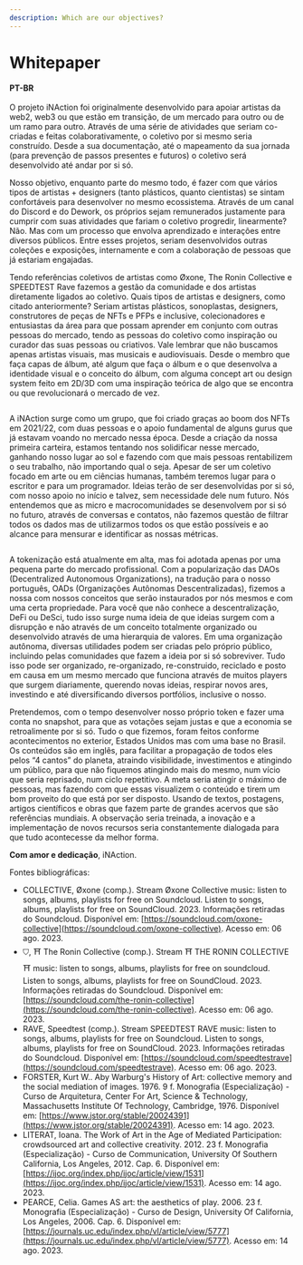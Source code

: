 ```yaml
---
description: Which are our objectives?
---
```


# Whitepaper

**PT-BR**\
\
O projeto iNAction foi originalmente desenvolvido para apoiar artistas da web2, web3 ou que estão em transição, de um mercado para outro ou de um ramo para outro. Através de uma série de atividades que seriam co-criadas e feitas colaborativamente, o coletivo por si mesmo seria construído. Desde a sua documentação, até o mapeamento da sua jornada (para prevenção de passos presentes e futuros) o coletivo será desenvolvido até andar por si só.&#x20;

Nosso objetivo, enquanto parte do mesmo todo, é fazer com que vários tipos de artistas + designers (tanto plásticos, quanto cientistas) se sintam confortáveis para desenvolver no mesmo ecossistema. Através de um canal do Discord e do Dework, os próprios sejam remunerados justamente para cumprir com suas atividades que fariam o coletivo progredir, linearmente? Não. Mas com um processo que envolva aprendizado e interações entre diversos públicos. Entre esses projetos, seriam desenvolvidos outras coleções e exposições, internamente e com a colaboração de pessoas que já estariam engajadas.

Tendo referências coletivos de artistas como Øxone, The Ronin Collective e SPEEDTEST Rave fazemos a gestão da comunidade e dos artistas diretamente ligados ao coletivo. Quais tipos de artistas e designers, como citado anteriormente? Seriam artistas plásticos, sonoplastas, designers, construtores de peças de NFTs e PFPs e inclusive, colecionadores e entusiastas da área para que possam aprender em conjunto com outras pessoas do mercado, tendo as pessoas do coletivo como inspiração ou curador das suas pessoas ou criativos. Vale lembrar que não buscamos apenas artistas visuais, mas musicais e audiovisuais. Desde o membro que faça capas de álbum, até algum que faça o álbum e o que desenvolva a identidade visual e o conceito do álbum, com alguma concept art ou design system feito em 2D/3D com uma inspiração teórica de algo que se encontra ou que revolucionará o mercado de vez.

<figure><img src="https://lh5.googleusercontent.com/xzI-2vUQe3XPRdtv7ZhN3yJoK9_BEnY8Y8AUZl5QwPXUO7n0JvBkCb9quOI9p8OBdOOTkp892YwCy-HjBPEKChy0pAoSbLtULjJOMZ91QEGlDA4LK-K9mIMJWMXFOz2ukd2UlsxyIJZ1KBqVElWMC7c" alt=""><figcaption></figcaption></figure>

A iNAction surge como um grupo, que foi criado graças ao boom dos NFTs em 2021/22, com duas pessoas e o apoio fundamental de alguns gurus que já estavam voando no mercado nessa época. Desde a criação da nossa primeira carteira, estamos tentando nos solidificar nesse mercado, ganhando nosso lugar ao sol e fazendo com que mais pessoas rentabilizem o seu trabalho, não importando qual o seja. Apesar de ser um coletivo focado em arte ou em ciências humanas, também teremos lugar para o escritor e para um programador. Ideias terão de ser desenvolvidas por si só, com nosso apoio no início e talvez, sem necessidade dele num futuro. Nós entendemos que as micro e macrocomunidades se desenvolvem por si só no futuro, através de conversas e contatos, não fazemos questão de filtrar todos os dados mas de utilizarmos todos os que estão possíveis e ao alcance para mensurar e identificar as nossas métricas.

<figure><img src="https://lh6.googleusercontent.com/MSuDephbNoJ3wcX7vpkXazLNmT97-K5DlGJyf0TIvBO0HnZCSsnQSZxZUVipHEk54sznod_TNwwySqUNECpOs7JUpT_OLIeI-8Jq1rlEFxNCmSvVCa32QqPr1XY7ZsabUPd80Z0Y1LS4wBFQXVPPeHE" alt=""><figcaption></figcaption></figure>

A tokenização está atualmente em alta, mas foi adotada apenas por uma pequena parte do mercado profissional. Com a popularização das DAOs (Decentralized Autonomous Organizations), na tradução para o nosso português, OADs (Organizações Autônomas Descentralizadas), fizemos a nossa com nossos conceitos que serão instaurados por nós mesmos e com uma certa propriedade. Para você que não conhece a descentralização, DeFi ou DeSci, tudo isso surge numa ideia de que ideias surgem com a disrupção e não através de um conceito totalmente organizado ou desenvolvido através de uma hierarquia de valores. Em uma organização autônoma, diversas utilidades podem ser criadas pelo próprio público, incluindo pelas comunidades que fazem a ideia por si só sobreviver. Tudo isso pode ser organizado, re-organizado, re-construido, reciclado e posto em causa em um mesmo mercado que funciona através de muitos players que surgem diariamente, querendo novas ideias, respirar novos ares, investindo e até diversificando diversos portfólios, inclusive o nosso.

Pretendemos, com o tempo desenvolver nosso próprio token e fazer uma conta no snapshot, para que as votações sejam justas e que a economia se retroalimente por si só. Tudo o que fizemos, foram feitos conforme acontecimentos no exterior, Estados Unidos mas com uma base no Brasil. Os conteúdos são em inglês, para facilitar a propagação de todos eles pelos “4 cantos” do planeta, atraindo visibilidade, investimentos e atingindo um público, para que não fiquemos atingindo mais do mesmo, num vício que seria reprisado, num ciclo repetitivo. A meta seria atingir o máximo de pessoas, mas fazendo com que essas visualizem o conteúdo e tirem um bom proveito do que está por ser disposto. Usando de textos, postagens, artigos científicos e obras que fazem parte de grandes acervos que são referências mundiais. A observação seria treinada, a inovação e a implementação de novos recursos seria constantemente dialogada para que tudo acontecesse da melhor forma.

**Com amor e dedicação**, iNAction.

Fontes bibliográficas:

* COLLECTIVE, Øxone (comp.). Stream Øxone Collective music: listen to songs, albums, playlists for free on Soundcloud. Listen to songs, albums, playlists for free on SoundCloud. 2023. Informações retiradas do Soundcloud. Disponível em: [https://soundcloud.com/oxone-collective](https://soundcloud.com/oxone-collective). Acesso em: 06 ago. 2023.
* ⛉, ⛩ The Ronin Collective (comp.). Stream ⛩ THE RONIN COLLECTIVE ⛩ music: listen to songs, albums, playlists for free on soundcloud. Listen to songs, albums, playlists for free on SoundCloud. 2023. Informações retiradas do Soundcloud. Disponível em: [https://soundcloud.com/the-ronin-collective](https://soundcloud.com/the-ronin-collective). Acesso em: 06 ago. 2023.
* RAVE, Speedtest (comp.). Stream SPEEDTEST RAVE music: listen to songs, albums, playlists for free on Soundcloud. Listen to songs, albums, playlists for free on SoundCloud. 2023. Informações retiradas do Soundcloud. Disponível em: [https://soundcloud.com/speedtestrave](https://soundcloud.com/speedtestrave). Acesso em: 06 ago. 2023.
* FORSTER, Kurt W.. Aby Warburg's History of Art: collective memory and the social mediation of images. 1976. 9 f. Monografia (Especialização) - Curso de Arquitetura, Center For Art, Science & Technology, Massachusetts Institute Of Technology, Cambridge, 1976. Disponível em: [https://www.jstor.org/stable/20024391](https://www.jstor.org/stable/20024391). Acesso em: 14 ago. 2023.
* LITERAT, Ioana. The Work of Art in the Age of Mediated Participation: crowdsourced art and collective creativity. 2012. 23 f. Monografia (Especialização) - Curso de Communication, University Of Southern California, Los Angeles, 2012. Cap. 6. Disponível em: [https://ijoc.org/index.php/ijoc/article/view/1531](https://ijoc.org/index.php/ijoc/article/view/1531). Acesso em: 14 ago. 2023.
* PEARCE, Celia. Games AS art: the aesthetics of play. 2006. 23 f. Monografia (Especialização) - Curso de Design, University Of California, Los Angeles, 2006. Cap. 6. Disponível em: [https://journals.uc.edu/index.php/vl/article/view/5777](https://journals.uc.edu/index.php/vl/article/view/5777). Acesso em: 14 ago. 2023.

